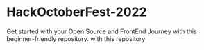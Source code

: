 # HackOctoberFest-2022
Get started with your Open Source and FrontEnd Journey with this beginner-friendly repository. with this repository
